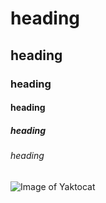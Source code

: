 # heading
## heading
### heading
#### heading
##### heading
###### heading


![Image of Yaktocat](https://octodex.github.com/images/yaktocat.png)
